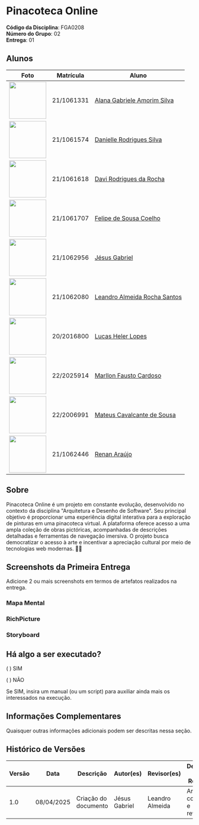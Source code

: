 # Pinacoteca Online

**Código da Disciplina**: FGA0208<br>
**Número do Grupo**: 02<br>
**Entrega**: 01<br>

## Alunos

| Foto | Matrícula   | Aluno                                |
|------|-------------|--------------------------------------|
| <img src="https://github.com/alanagabriele.png" width="100"/> | 21/1061331  | [Alana Gabriele Amorim Silva](https://github.com/alanagabriele) |
| <img src="https://github.com/Danizelle.png" width="100"/>     | 21/1061574  | [Danielle Rodrigues Silva](https://github.com/Danizelle)        |
| <img src="https://github.com/DaviRogs.png" width="100"/>      | 21/1061618  | [Davi Rodrigues da Rocha](https://github.com/DaviRogs)          |
| <img src="https://github.com/fsousac.png" width="100"/>       | 21/1061707  | [Felipe de Sousa Coelho](https://github.com/fsousac)            |
| <img src="https://github.com/xGabrielCv.png" width="100"/>    | 21/1062956  | [Jésus Gabriel](https://github.com/xGabrielCv)                  |
| <img src="https://github.com/LeanArs.png" width="100"/>       | 21/1062080  | [Leandro Almeida Rocha Santos](https://github.com/LeanArs)      |
| <img src="https://github.com/akaeboshi.png" width="100"/>     | 20/2016800  | [Lucas Heler Lopes](https://github.com/akaeboshi)               |
| <img src="https://github.com/m4rllon.png" width="100"/>       | 22/2025914  | [Marllon Fausto Cardoso](https://github.com/m4rllon)            |
| <img src="https://github.com/mateuscavati.png" width="100"/>  | 22/2006991  | [Mateus Cavalcante de Sousa](https://github.com/mateuscavati)   |
| <img src="https://github.com/renantfm4.png" width="100"/>     | 21/1062446  | [Renan Araújo](https://github.com/renantfm4)                    |             |                       |

## Sobre 
Pinacoteca Online é um projeto em constante evolução, desenvolvido no contexto da disciplina "Arquitetura e Desenho de Software". Seu principal objetivo é proporcionar uma experiência digital interativa para a exploração de pinturas em uma pinacoteca virtual. A plataforma oferece acesso a uma ampla coleção de obras pictóricas, acompanhadas de descrições detalhadas e ferramentas de navegação imersiva. O projeto busca democratizar o acesso à arte e incentivar a apreciação cultural por meio de tecnologias web modernas. 🚀🎨

## Screenshots da Primeira Entrega
Adicione 2 ou mais screenshots em termos de artefatos realizados na entrega.

### Mapa Mental

### RichPicture

### Storyboard

## Há algo a ser executado?

( ) SIM

( ) NÃO

Se SIM, insira um manual (ou um script) para auxiliar ainda mais os interessados na execução.

## Informações Complementares 
Quaisquer outras informações adicionais podem ser descritas nessa seção.

## Histórico de Versões

| Versão | Data       | Descrição           | Autor(es)                | Revisor(es)       | Detalhes da Revisão               |
|--------|------------|---------------------|--------------------------|-------------------|-----------------------------------|
| 1.0    | 08/04/2025 | Criação do documento| Jésus Gabriel | Leandro Almeida | Artefato corrigido e revisado.    |